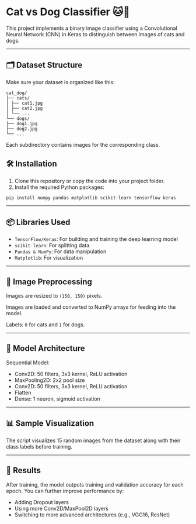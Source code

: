 # Cat vs Dog Classifier 🐱🐶

This project implements a binary image classifier using a Convolutional Neural Network (CNN) in Keras to distinguish between images of cats and dogs.

---

## 🗂️ Dataset Structure

Make sure your dataset is organized like this:
```
cat_dog/
├── cats/
│ ├── cat1.jpg
│ ├── cat2.jpg
│ └── ...
└── dogs/
├── dog1.jpg
├── dog2.jpg
└── ...
```

Each subdirectory contains images for the corresponding class.

## 🛠️ Installation

1. Clone this repository or copy the code into your project folder.
2. Install the required Python packages:

```bash
pip install numpy pandas matplotlib scikit-learn tensorflow keras
```

---

## 📦 Libraries Used
- `TensorFlow/Keras`: For building and training the deep learning model
- `scikit-learn`: For splitting data
- `Pandas & NumPy`: For data manipulation
- `Matplotlib`: For visualization

---

## 📸 Image Preprocessing
Images are resized to `(150, 150)` pixels.

Images are loaded and converted to NumPy arrays for feeding into the model.

Labels: `0` for cats and `1` for dogs.

---

## 🧠 Model Architecture
Sequential Model:
- Conv2D: 50 filters, 3x3 kernel, ReLU activation
- MaxPooling2D: 2x2 pool size
- Conv2D: 50 filters, 3x3 kernel, ReLU activation
- Flatten
- Dense: 1 neuron, sigmoid activation

---

## 📊 Sample Visualization
The script visualizes 15 random images from the dataset along with their class labels before training.

---

## 🚀 Results
After training, the model outputs training and validation accuracy for each epoch. You can further improve performance by:
- Adding Dropout layers
- Using more Conv2D/MaxPool2D layers
- Switching to more advanced architectures (e.g., VGG16, ResNet)

